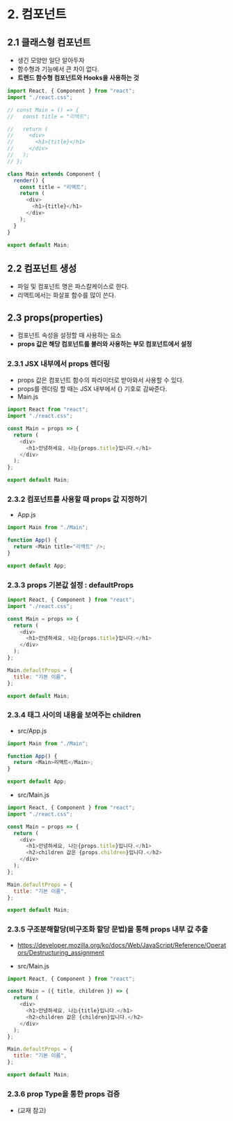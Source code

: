 # 2. 컴포넌트

## 2.1 클래스형 컴포넌트

- 생긴 모양만 일단 알아두자
- 함수형과 기능에서 큰 차이 없다.
- **트렌드 함수형 컴포넌트와 Hooks을 사용하는 것**

```js
import React, { Component } from "react";
import "./react.css";

// const Main = () => {
//   const title = "리액트";

//   return (
//     <div>
//       <h1>{title}</h1>
//     </div>
//   );
// };

class Main extends Component {
  render() {
    const title = "리액트";
    return (
      <div>
        <h1>{title}</h1>
      </div>
    );
  }
}

export default Main;
```

## 2.2 컴포넌트 생성

- 파일 및 컴포넌트 명은 파스칼케이스로 한다.
- 리액트에서는 화살표 함수를 많이 쓴다.

## 2.3 props(properties)

- 컴포넌트 속성을 설정할 때 사용하는 요소
- **props 값은 해당 컴포넌트를 불러와 사용하는 부모 컴포넌트에서 설정**

### 2.3.1 JSX 내부에서 props 렌더링

- props 값은 컴포넌트 함수의 파라미터로 받아와서 사용할 수 있다.
- props를 렌더링 할 때는 JSX 내부에서 {} 기호로 감싸준다.
- Main.js

```js
import React from "react";
import "./react.css";

const Main = props => {
  return (
    <div>
      <h1>안녕하세요, 나는{props.title}입니다.</h1>
    </div>
  );
};

export default Main;
```

### 2.3.2 컴포넌트를 사용할 때 props 값 지정하기

- App.js

```js
import Main from "./Main";

function App() {
  return <Main title="리액트" />;
}

export default App;
```

### 2.3.3 props 기본값 설정 : defaultProps

```js
import React, { Component } from "react";
import "./react.css";

const Main = props => {
  return (
    <div>
      <h1>안녕하세요, 나는{props.title}입니다.</h1>
    </div>
  );
};

Main.defaultProps = {
  title: "기본 이름",
};

export default Main;
```

### 2.3.4 태그 사이의 내용을 보여주는 children

- src/App.js

```js
import Main from "./Main";

function App() {
  return <Main>리액트</Main>;
}

export default App;
```

- src/Main.js

```js
import React, { Component } from "react";
import "./react.css";

const Main = props => {
  return (
    <div>
      <h1>안녕하세요, 나는{props.title}입니다.</h1>
      <h2>children 값은 {props.children}입니다.</h2>
    </div>
  );
};

Main.defaultProps = {
  title: "기본 이름",
};

export default Main;
```

### 2.3.5 구조분해할당(비구조화 할당 문법)을 통해 props 내부 값 추출

- https://developer.mozilla.org/ko/docs/Web/JavaScript/Reference/Operators/Destructuring_assignment

- src/Main.js

```js
import React, { Component } from "react";

const Main = ({ title, children }) => {
  return (
    <div>
      <h1>안녕하세요, 나는{title}입니다.</h1>
      <h2>children 값은 {children}입니다.</h2>
    </div>
  );
};

Main.defaultProps = {
  title: "기본 이름",
};

export default Main;
```

### 2.3.6 prop Type을 통한 props 검증

- (교재 참고)
